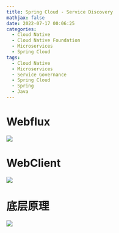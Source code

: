 ```yaml
---
title: Spring Cloud - Service Discovery
mathjax: false
date: 2022-07-17 00:06:25
categories:
  - Cloud Native
  - Cloud Native Foundation
  - Microservices
  - Spring Cloud
tags:
  - Cloud Native
  - Microservices
  - Service Governance
  - Spring Cloud
  - Spring
  - Java
---
```


# Webflux

![](https://spring-cloud-1253868755.cos.ap-guangzhou.myqcloud.com/spring-cloud-service-discovery-webflux.png)

<!-- more -->

# WebClient

![](https://spring-cloud-1253868755.cos.ap-guangzhou.myqcloud.com/spring-cloud-service-discovery-webclient.png)

# 底层原理

![](https://spring-cloud-1253868755.cos.ap-guangzhou.myqcloud.com/spring-cloud-service-discovery-principle.png)
